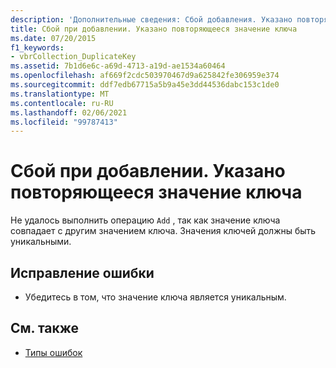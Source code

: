 ```yaml
---
description: 'Дополнительные сведения: Сбой добавления. Указано повторяющееся значение ключа'
title: Сбой при добавлении. Указано повторяющееся значение ключа
ms.date: 07/20/2015
f1_keywords:
- vbrCollection_DuplicateKey
ms.assetid: 7b1d6e6c-a69d-4713-a19d-ae1534a60464
ms.openlocfilehash: af669f2cdc503970467d9a625842fe306959e374
ms.sourcegitcommit: ddf7edb67715a5b9a45e3dd44536dabc153c1de0
ms.translationtype: MT
ms.contentlocale: ru-RU
ms.lasthandoff: 02/06/2021
ms.locfileid: "99787413"
---
```

# <a name="add-failed-duplicate-key-value-supplied"></a>Сбой при добавлении. Указано повторяющееся значение ключа

Не удалось выполнить операцию `Add` , так как значение ключа совпадает с другим значением ключа. Значения ключей должны быть уникальными.  
  
## <a name="to-correct-this-error"></a>Исправление ошибки  
  
- Убедитесь в том, что значение ключа является уникальным.  
  
## <a name="see-also"></a>См. также

- [Типы ошибок](../programming-guide/language-features/error-types.md)
